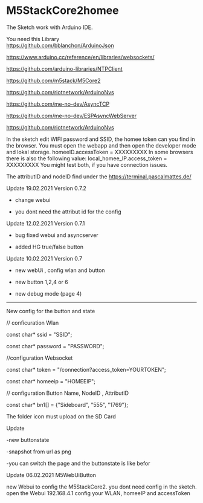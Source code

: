 # M5StackCore2homee
The Sketch work with Arduino IDE.

You need this Library  
 https://github.com/bblanchon/ArduinoJson
  
 https://www.arduino.cc/reference/en/libraries/websockets/
                      
 https://github.com/arduino-libraries/NTPClient
                      
 https://github.com/m5stack/M5Core2
 
 https://github.com/riotnetwork/ArduinoNvs


https://github.com/me-no-dev/AsyncTCP

https://github.com/me-no-dev/ESPAsyncWebServer

https://github.com/riotnetwork/ArduinoNvs


 

In the sketch edit WIFI password and SSID, the homee token can you find in the browser.
You must open the webapp and then open the developer mode and lokal storage. 
homeeID.accessToken = XXXXXXXXX
In some browsers there is also the following value: local_homee_IP.access_token = XXXXXXXXX
You might test both, if you have connection issues.

The attributID and nodeID find under the https://terminal.pascalmattes.de/



Update 19.02.2021
Version 0.7.2

- change webui

- you dont need the attribut id  for the config





Update 12.02.2021
Version 0.7.1

- bug fixed webui and asyncserver

- added HG true/false button 

Update 10.02.2021 
Version 0.7

- new webUi , config wlan and button

- new button 1,2,4 or 6

- new debug mode (page 4)



___________________________________________________________________________________________________
New config for the button and state

// conficuration Wlan

const char* ssid = "SSID";

const char* password = "PASSWORD";

//configuration Websocket

const char* token =  "/connection?access_token=YOURTOKEN";

const char* homeeip = "HOMEEIP";

// configuration Button   Name, NodeID , AttributID

const char* bn1[] = {"Sideboard", "555", "1769"};



The folder icon must upload on the SD Card

Update

-new buttonstate

-snapshot from url as png

-you can switch the page and the buttonstate is like befor

Update 06.02.2021 M5WebUiButton

new Webui to config the M5StackCore2.
you dont need config in the sketch.
open the Webui 192.168.4.1 
config your WLAN, homeeIP and accessToken
